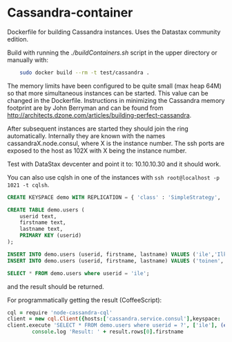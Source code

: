 # Cassandra-container

Dockerfile for building Cassandra instances. Uses the Datastax community edition.

Build with running the *./buildContainers.sh* script in the upper directory or manually with:

```bash
	sudo docker build --rm -t test/cassandra .
```

The memory limits have been configured to be quite small (max heap 64M) so that more simultaneous 
instances can be started. This value can be changed in the Dockerfile. Instructions in minimizing 
the Cassandra memory footprint are by John Berryman and can be found from 
http://architects.dzone.com/articles/building-perfect-cassandra.

After subsequent instances are started they should join the ring automatically. Internally they are
known with the names cassandraX.node.consul, where X is the instance number. The ssh ports are exposed to
the host as 102X with X being the instance number.

Test with DataStax devcenter and point it to: 10.10.10.30 and it should work.

You can also use cqlsh in one of the instances with `ssh root@localhost -p 1021 -t cqlsh`.

```sql
CREATE KEYSPACE demo WITH REPLICATION = { 'class' : 'SimpleStrategy', 'replication_factor' : 2 };

CREATE TABLE demo.users ( 
	userid text,
	firstname text,
	lastname text, 
	PRIMARY KEY (userid) 
);

INSERT INTO demo.users (userid, firstname, lastname) VALUES ('ile','Ilkka','Anttonen');
INSERT INTO demo.users (userid, firstname, lastname) VALUES ('toinen','Some','User');

SELECT * FROM demo.users where userid = 'ile';
```

and the result should be returned.

For programmatically getting the result (CoffeeScript):

```coffeescript
cql = require 'node-cassandra-cql'
client = new cql.Client({hosts:['cassandra.service.consul'],keyspace: 'demo'})
client.execute 'SELECT * FROM demo.users where userid = ?', ['ile'], (err, result) ->
        console.log 'Result: ' + result.rows[0].firstname
```
